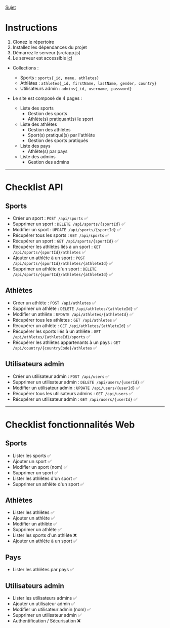 [Sujet](https://smichalet.github.io/cours-nodejs/cours/rendu1.html#introduction-et-presentation)

# Instructions
1. Clonez le répertoire
2. Installez les dépendances du projet
3. Démarrez le serveur (src/app.js)
4. Le serveur est accessible [ici](http://localhost:8080/)

* Collections :
    * Sports : `sports{_id, name, athletes}`
    * Athlètes : `athletes{_id, firstName, lastName, gender, country}`
    * Utilisateurs admin : `admins{_id, username, password}`

* Le site est composé de 4 pages :
    * Liste des sports
        * Gestion des sports
        * Athlète(s) pratiquant(s) le sport
    * Liste des athlètes
        * Gestion des athlètes
        * Sport(s) pratiqué(s) par l'athlète
        * Gestion des sports pratiqués
    * Liste des pays
        * Athlète(s) par pays
    * Liste des admins
        * Gestion des admins

-----------

# Checklist API
## Sports
* Créer un sport : `POST /api/sports` :white_check_mark:
* Supprimer un sport : `DELETE /api/sports/{sportId}` :white_check_mark:
* Modifier un sport : `UPDATE /api/sports/{sportId}` :white_check_mark:
* Récupérer tous les sports : `GET /api/sports` :white_check_mark:
* Récupérer un sport : `GET /api/sports/{sportId}` :white_check_mark:
* Récupérer les athlètes liés à un sport : `GET /api/sports/{sportId}/athletes` :white_check_mark:
* Ajouter un athlète à un sport : `POST /api/sports/{sportId}/athletes/{athleteId}` :white_check_mark:
* Supprimer un athlète d'un sport : `DELETE /api/sports/{sportId}/athletes/{athleteId}` :white_check_mark:

## Athlètes
* Créer un athlète : `POST /api/athletes` :white_check_mark:
* Supprimer un athlète : `DELETE /api/athletes/{athleteId}` :white_check_mark:
* Modifier un athlète : `UPDATE /api/athletes/{athleteId}` :white_check_mark:
* Récupérer tous les athlètes : `GET /api/athletes` :white_check_mark:
* Récupérer un athlète : `GET /api/athletes/{athleteId}` :white_check_mark:
* Récupérer les sports liés à un athlète : `GET /api/athletes/{athleteId}/sports` :white_check_mark:
* Récupérer les athlètes appartenants à un pays : `GET /api/country/{countryCode}/athletes` :white_check_mark:

## Utilisateurs admin
* Créer un utilisateur admin : `POST /api/users` :white_check_mark:
* Supprimer un utilisateur admin : `DELETE /api/users/{userId}` :white_check_mark:
* Modifier un utilisateur admin : `UPDATE /api/users/{userId}` :white_check_mark:
* Récupérer tous les utilisateurs admins : `GET /api/users` :white_check_mark:
* Récupérer un utilisateur admin : `GET /api/users/{userId}` :white_check_mark:

-----------

# Checklist fonctionnalités Web
## Sports
* Lister les sports :white_check_mark:
* Ajouter un sport :white_check_mark:
* Modifier un sport (nom) :white_check_mark:
* Supprimer un sport :white_check_mark:
* Lister les athlètes d'un sport :white_check_mark: 
* Supprimer un athlète d'un sport :white_check_mark:

## Athlètes
* Lister les athlètes :white_check_mark:
* Ajouter un athlète :white_check_mark:
* Modifier un athlète :white_check_mark:
* Supprimer un athlète :white_check_mark:
* Lister les sports d'un athlète :x:
* Ajouter un athlète à un sport :white_check_mark:

## Pays
* Lister les athlètes par pays :white_check_mark:

## Utilisateurs admin

* Lister les utilisateurs admins :white_check_mark:
* Ajouter un utilisateur admin :white_check_mark:
* Modifier un utilisateur admin (nom) :white_check_mark:
* Supprimer un utilisateur admin :white_check_mark:
* Authentification / Sécurisation :x: